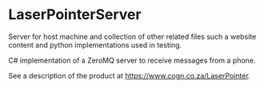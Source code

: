 # LaserPointerServer
Server for host machine and collection of other related files such a website content and python implementations used in testing.

C# implementation of a ZeroMQ server to receive messages from a phone.

See a description of the product at <https://www.cogn.co.za/LaserPointer>.
